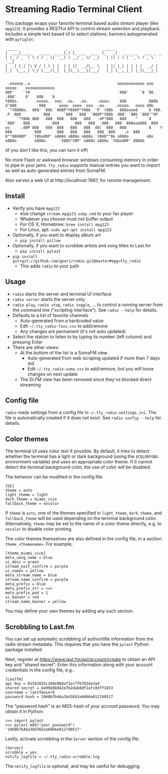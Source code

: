 # Streaming Radio Terminal Client

This package wraps your favorite terminal based audio stream player (like `mpg123`). It provides a RESTful API to control stream selection and playback. Includes a simple text based UI to select stations; banners autogenerated with `pyfiglet`:

     _____                     _ _              _____
    |  ___|_ ___   _____  _ __(_) |_ ___  ___  |_   _|   _ _ __   ___ _ __
    | |_ / _` \ \ / / _ \| '__| | __/ _ \/ __|   | || | | | '_ \ / _ \ '__|
    |  _| (_| |\ V / (_) | |  | | ||  __/\__ \   | || |_| | | | |  __/ |
    |_|  \__,_| \_/ \___/|_|  |_|\__\___||___/   |_| \__,_|_| |_|\___|_|


     .oooooo..o                                       oooooooooooo ooo        ooooo    ooooooooooooo
    d8P'    `Y8                                       `888'     `8 `88.       .888'    8'   888   `8
    Y88bo.       .ooooo.  ooo. .oo.  .oo.    .oooo.    888          888b     d'888          888      oooo  oooo  ooo. .oo.    .ooooo.  oooo d8b
     `"Y8888o.  d88' `88b `888P"Y88bP"Y88b  `P  )88b   888oooo8     8 Y88. .P  888          888      `888  `888  `888P"Y88b  d88' `88b `888""8P
         `"Y88b 888   888  888   888   888   .oP"888   888    "     8  `888'   888          888       888   888   888   888  888ooo888  888
    oo     .d8P 888   888  888   888   888  d8(  888   888          8    Y     888          888       888   888   888   888  888    .o  888
    8""88888P'  `Y8bod8P' o888o o888o o888o `Y888""8o o888o        o8o        o888o        o888o      `V88V"V8P' o888o o888o `Y8bod8P' d888b


(if you don't like this, you can turn it off)

No more Flash or awkward browser windows consuming memory in order to pipe in your jams. `tty_radio` supports manual entries you want to import as well as auto-generated entries from SomaFM.

Also serves a web UI at http://localhost:7887, for remote management.


## Install

* Verify you have `mpg123`
    * else change `stream.mpg123.subp_cmd` to your fav player
    * Whatever you choose must not buffer output
    * For OS X, Homebrew: `brew install mpg123`
    * For Linux, apt: `sudo apt-get install mpg123`
* Optionally, if you want to display album art
    * `pip install pillow`
* Optionally, if you want to scrobble artists and song titles to Last.fm
    * `pip install pylast`
* `pip install git+git://github.com/goerz/radio.git@master#egg=tty_radio`
    * This adds `radio` to your path

## Usage

* `radio` starts the server and terminal UI interface
* `radio server` starts the server only
* `radio play`, `radio stop`, `radio toggle`, ... to control a running server from the command line ("scripting interface"). See `radio --help` for details.
* Defaults to a list of favorite channels
    * Auto-generated from a hardcoded value
    * Edit `~/.tty_radio-favs.csv` to add/remove
    * Any changes are permanent (it's not auto updated)
* Select the station to listen to by typing its number (left column) and pressing Enter
* There are other views:
    * At the bottom of the list is a SomaFM view
        * Auto-generated from web scraping updated if more than 7 days old
        * Edit `~/.tty_radio-soma.csv` to add/remove, but you will loose changes on next update
    * The Di.FM view has been removed since they've blocked direct streaming


## Config file

`radio` reads settings from a config file in `~/.tty_radio-settings.ini`. The file is automatically created if it does not exist. See `radio config --help` for details.


## Color themes

The terminal UI uses color text if possible. By default, it tries to detect whether the terminal has a light or dark background (using the `$COLORFGBG` environment variable) and uses an appropriate color theme. If it cannot detect the terminal background color, the use of color will be disabled.

The behavior can be modified in the config file:

    [UI]
    theme = auto
    light_theme = light
    dark_theme = miami_vice
    fallback_theme = nocolor


If `theme` is `auto`, one of the themes specified in `light_theme`, `dark_theme`, and `fallback_theme` will be used depending on the terminal background color. Alternatively, `theme` may be set to the name of a color theme directly, e.g. to `nocolor` to disable color printing.

The color themes themselves are also defined in the config file, in a section `theme_<themename>`. For example,

    [theme_miami_vice]
    meta_song_name = blue
    ui_desc = green
    stream_exit_confirm = purple
    ui_names = yellow
    meta_stream_name = blue
    stream_name_confirm = purple
    meta_prefix = blue
    meta_prefix_str = >>>
    meta_prefix_pad = 1
    ui_banner = red
    stream_name_banner = yellow

You may define your own themes by adding any such section.


## Scrobbling to Last.fm

You can set up automatic scrobbling of author/title information from the radio stream metadata. This requires that you have the `pylast` Python package installed.

Next, register at https://www.last.fm/api/account/create to obtain an API key and "shared secret". Enter this information along with your account credentials in the config file, e.g.:

    [Lastfm]
    api key = 01592035c169e98daf1ecffb783de3ad
    shared secret = be09b8b842e7b2dab0df1afc8dff1833
    username = lastfmuser8
    password hash = 1060b7b46a3bd36b3a0d66e0127d0517

The "password hash" is an MD5-hash of your account password. You may obtain it in Python:

    >>> import pylast
    >>> pylast.md5("your_password")
    '1060b7b46a3bd36b3a0d66e0127d0517'

Lastly, activate scrobbling in the `Server` section of the config file:

    [Server]
    scrobble = yes
    notify_logfile = ~/.tty_radio-scrobble.log

The `notify_logfile` is optional, and may be useful for debugging.
